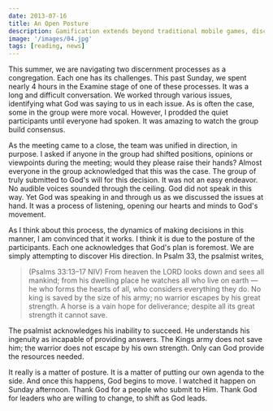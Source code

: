 ```yaml
---
date: 2013-07-16
title: An Open Posture
description: Gamification extends beyond traditional mobile games, discovering innovative strategies to incorporate game-like elements into non-gaming apps for enhanced
image: '/images/04.jpg'
tags: [reading, news]
---
```


This summer, we are navigating two discernment processes as a congregation. Each one has its challenges. This past Sunday, we spent nearly 4 hours in the Examine stage of one of these processes. It was a long and difficult conversation. We worked through various issues, identifying what God was saying to us in each issue.  As is often the case, some in the group were more vocal. However, I prodded the quiet participants until everyone had spoken. It was amazing to watch the group build consensus. 

As the meeting came to a close, the team was unified in direction, in purpose. I asked if anyone in the group had shifted positions, opinions or viewpoints during the meeting; would they please raise their hands? Almost everyone in the group acknowledged that this was the case. The group of truly submitted to God's will for this decision. It was not an easy endeavor. No audible voices sounded through the ceiling. God did not speak in this way. Yet God was speaking in and through us as we discussed the issues at hand. It was a process of listening, opening our hearts and minds to God's movement. 

As I think about this process, the dynamics of making decisions in this manner, I am convinced that it works. I think it is due to the posture of the participants. Each one acknowledges that God's plan is foremost. We are simply attempting to discover His direction. In Psalm 33, the psalmist writes,

>(Psalms 33:13–17 NIV) From heaven the LORD looks down and sees all mankind; from his dwelling place he watches all who live on earth — he who forms the hearts of all, who considers everything they do. No king is saved by the size of his army; no warrior escapes by his great strength. A horse is a vain hope for deliverance; despite all its great strength it cannot save.

The psalmist acknowledges his inability to succeed. He understands his ingenuity as incapable of providing answers. The Kings army does not save him; the warrior does not escape by his own strength. Only can God provide the resources needed. 

It really is a matter of posture. It is a matter of putting our own agenda to the side. And once this happens, God begins to move. I watched it happen on Sunday afternoon. Thank God for a people who submit to Him. Thank God for leaders who are willing to change, to shift as God leads.
